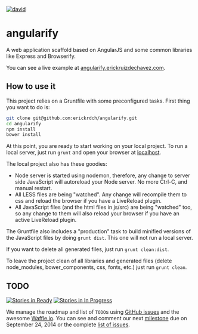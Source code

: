 [![david][david-png]][david-link]

angularify
==========

A web application scaffold based on AngularJS and some common libraries like Express and Browserify.

You can see a live example at [angularify.erickruizdechavez.com][demo].

How to use it
-------------

This project relies on a Gruntfile with some preconfigured tasks. First thing you want to do is:

```sh
git clone git@github.com:erickrdch/angularify.git
cd angularify
npm install
bower install
```

At this point, you are ready to start working on your local project. To run a local server, just run `grunt` and open your browser at [localhost][localhost].

The local project also has these goodies:

- Node server is started using nodemon, therefore, any change to server side JavaScript will autoreload your Node server. No more Ctrl-C, and manual restart.
- All LESS files are being "watched". Any change will recompile them to css and reload the browser if you have a LiveReload plugin.
- All JavaScript files (and the html files in js/src) are being "watched" too, so any change to them will also reload your browser if you have an active LiveReload plugin.

The Gruntfile also includes a "production" task to build minified versions of the JavaScript files by doing `grunt dist`. This one will not run a local server.

If you want to delete all generated files, just run `grunt clean:dist`.

To leave the project clean of all libraries and generated files (delete node_modules, bower_components, css, fonts, etc.) just run `grunt clean`.


TODO
----
[![Stories in Ready][ready-badge]][waffle]
[![Stories in In Progress][in-progress-badge]][waffle]

We manage the roadmap and list of `TODO`s using [GitHub issues][github-issues] and the awesome [Waffle.io][waffle.io]. You can see and comment our next [milestone][milestone] due on September 24, 2014 or the complete [list of issues][waffle].


<!-- Links below this line please -->

[demo]: http://angularify.erickruizdechavez.com
[localhost]: http://localhost:3000
[github-issues]: https://github.com/erickrdch/angularify/issues
[waffle.io]: https://waffle.io
[waffle]: https://waffle.io/erickrdch/angularify
[milestone]: https://waffle.io/erickrdch/angularify?milestone=v1.1.0

[ready-badge]: https://badge.waffle.io/erickrdch/angularify.svg?label=ready&title=Ready
[in-progress-badge]: https://badge.waffle.io/erickrdch/angularify.svg?label=in%20progress&title=In%20Progress

[david-png]: https://david-dm.org/erickrdch/angularify.png
[david-link]: https://david-dm.org/erickrdch/angularify
